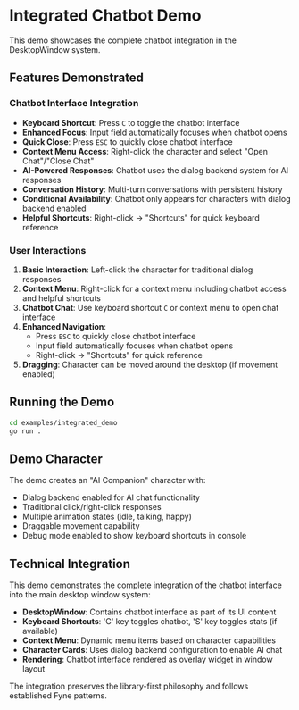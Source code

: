 # Integrated Chatbot Demo

This demo showcases the complete chatbot integration in the DesktopWindow system.

## Features Demonstrated

### Chatbot Interface Integration
- **Keyboard Shortcut**: Press `C` to toggle the chatbot interface
- **Enhanced Focus**: Input field automatically focuses when chatbot opens
- **Quick Close**: Press `ESC` to quickly close chatbot interface
- **Context Menu Access**: Right-click the character and select "Open Chat"/"Close Chat"
- **AI-Powered Responses**: Chatbot uses the dialog backend system for AI responses
- **Conversation History**: Multi-turn conversations with persistent history
- **Conditional Availability**: Chatbot only appears for characters with dialog backend enabled
- **Helpful Shortcuts**: Right-click → "Shortcuts" for quick keyboard reference

### User Interactions
1. **Basic Interaction**: Left-click the character for traditional dialog responses
2. **Context Menu**: Right-click for a context menu including chatbot access and helpful shortcuts
3. **Chatbot Chat**: Use keyboard shortcut `C` or context menu to open chat interface
4. **Enhanced Navigation**: 
   - Press `ESC` to quickly close chatbot interface
   - Input field automatically focuses when chatbot opens
   - Right-click → "Shortcuts" for quick reference
5. **Dragging**: Character can be moved around the desktop (if movement enabled)

## Running the Demo

```bash
cd examples/integrated_demo
go run .
```

## Demo Character

The demo creates an "AI Companion" character with:
- Dialog backend enabled for AI chat functionality
- Traditional click/right-click responses
- Multiple animation states (idle, talking, happy)
- Draggable movement capability
- Debug mode enabled to show keyboard shortcuts in console

## Technical Integration

This demo demonstrates the complete integration of the chatbot interface into the main desktop window system:

- **DesktopWindow**: Contains chatbot interface as part of its UI content
- **Keyboard Shortcuts**: 'C' key toggles chatbot, 'S' key toggles stats (if available)
- **Context Menu**: Dynamic menu items based on character capabilities
- **Character Cards**: Uses dialog backend configuration to enable AI chat
- **Rendering**: Chatbot interface rendered as overlay widget in window layout

The integration preserves the library-first philosophy and follows established Fyne patterns.
